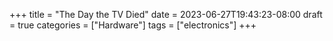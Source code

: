+++
title = "The Day the TV Died"
date = 2023-06-27T19:43:23-08:00
draft = true
categories = ["Hardware"]
tags = ["electronics"]
+++

